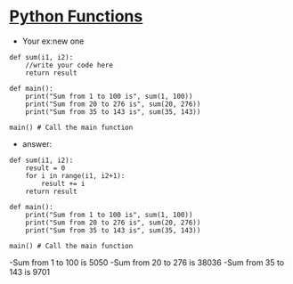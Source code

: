 # [Python Functions](https://colab.research.google.com/drive/1yjMNVERIWPidboPsY-DlisHFQ2m89XAE?usp=sharing)
- Your ex:new one
```
def sum(i1, i2):
    //write your code here
    return result

def main():
    print("Sum from 1 to 100 is", sum(1, 100)) 
    print("Sum from 20 to 276 is", sum(20, 276))
    print("Sum from 35 to 143 is", sum(35, 143))

main() # Call the main function
```
- answer:
```
def sum(i1, i2):
    result = 0 
    for i in range(i1, i2+1):
        result += i
    return result

def main():
    print("Sum from 1 to 100 is", sum(1, 100)) 
    print("Sum from 20 to 276 is", sum(20, 276))
    print("Sum from 35 to 143 is", sum(35, 143))

main() # Call the main function
```


-Sum from 1 to 100 is 5050
-Sum from 20 to 276 is 38036
-Sum from 35 to 143 is 9701
